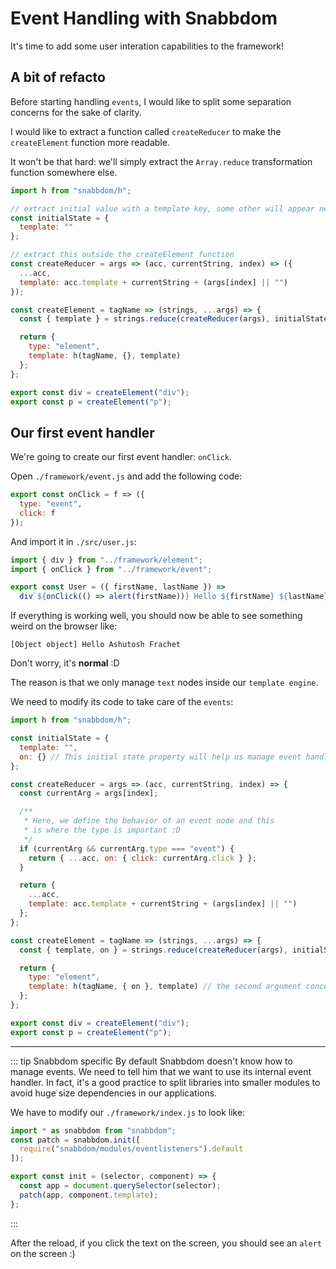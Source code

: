 # Event Handling with Snabbdom

It's time to add some user interation capabilities to the framework!

## A bit of refacto

Before starting handling `events`, I would like to split some separation concerns for the sake of clarity.

I would like to extract a function called `createReducer` to make the `createElement` function more readable.

It won't be that hard: we'll simply extract the `Array.reduce` transformation function somewhere else.

```javascript
import h from "snabbdom/h";

// extract initial value with a template key, some other will appear next ;)
const initialState = {
  template: ""
};

// extract this outside the createElement function
const createReducer = args => (acc, currentString, index) => ({
  ...acc,
  template: acc.template + currentString + (args[index] || "")
});

const createElement = tagName => (strings, ...args) => {
  const { template } = strings.reduce(createReducer(args), initialState);

  return {
    type: "element",
    template: h(tagName, {}, template)
  };
};

export const div = createElement("div");
export const p = createElement("p");
```

## Our first event handler

We're going to create our first event handler: `onClick`.

Open `./framework/event.js` and add the following code:

```javascript
export const onClick = f => ({
  type: "event",
  click: f
});
```

And import it in `./src/user.js`:

```javascript
import { div } from "../framework/element";
import { onClick } from "../framework/event";

export const User = ({ firstName, lastName }) =>
  div`${onClick(() => alert(firstName))} Hello ${firstName} ${lastName}`;
```

If everything is working well, you should now be able to see something weird on the browser like:

```
[Object object] Hello Ashutosh Frachet
```

Don't worry, it's **normal** :D

The reason is that we only manage `text` nodes inside our `template engine`.

We need to modify its code to take care of the `events`:

```javascript
import h from "snabbdom/h";

const initialState = {
  template: "",
  on: {} // This initial state property will help us manage event handlers in template literals
};

const createReducer = args => (acc, currentString, index) => {
  const currentArg = args[index];

  /**
   * Here, we define the behavior of an event node and this
   * is where the type is important :D
   */
  if (currentArg && currentArg.type === "event") {
    return { ...acc, on: { click: currentArg.click } };
  }

  return {
    ...acc,
    template: acc.template + currentString + (args[index] || "")
  };
};

const createElement = tagName => (strings, ...args) => {
  const { template, on } = strings.reduce(createReducer(args), initialState);

  return {
    type: "element",
    template: h(tagName, { on }, template) // the second argument concerns attributes, properties and events
  };
};

export const div = createElement("div");
export const p = createElement("p");
```

---

::: tip Snabbdom specific
By default Snabbdom doesn't know how to manage events. We need to tell him that we want to use its internal event handler.
In fact, it's a good practice to split libraries into smaller modules to avoid huge size dependencies in our applications.

We have to modify our `./framework/index.js` to look like:

```javascript
import * as snabbdom from "snabbdom";
const patch = snabbdom.init([
  require("snabbdom/modules/eventlisteners").default
]);

export const init = (selector, component) => {
  const app = document.querySelector(selector);
  patch(app, component.template);
};
```

:::

After the reload, if you click the text on the screen, you should see an `alert` on the screen :)

